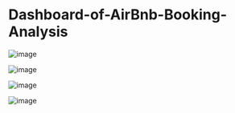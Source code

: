 # Dashboard-of-AirBnb-Booking-Analysis


![image](https://github.com/user-attachments/assets/b3dd2291-01cc-45b7-8fe4-15dbf9b1c081)

![image](https://github.com/user-attachments/assets/797a9d09-c5e1-420e-87b8-80711d117d22)

![image](https://github.com/user-attachments/assets/c2b9aeca-bb5b-4022-b1ee-ef5dae5cfb3e)

![image](https://github.com/user-attachments/assets/86273c49-c6dc-42d8-9726-d23d3048a7e4)
